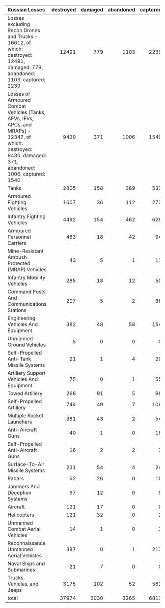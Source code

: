 | Russian Losses                                                                                                                                            |   destroyed |   damaged |   abandoned |   captured |   total |
|:----------------------------------------------------------------------------------------------------------------------------------------------------------|------------:|----------:|------------:|-----------:|--------:|
| Losses excluding Recon Drones and Trucks - 16612, of which: destroyed: 12491, damaged: 779, abandoned: 1103, captured: 2239                               |       12491 |       779 |        1103 |       2239 |   16612 |
| Losses of Armoured Combat Vehicles [Tanks, AFVs, IFVs, APCs, and MRAPs] - 12347, of which: destroyed: 9430, damaged: 371, abandoned: 1006, captured: 1540 |        9430 |       371 |        1006 |       1540 |   12347 |
| Tanks                                                                                                                                                     |        2805 |       158 |         389 |        533 |    3885 |
| Armoured Fighting Vehicles                                                                                                                                |        1607 |        36 |         112 |        273 |    2028 |
| Infantry Fighting Vehicles                                                                                                                                |        4492 |       154 |         462 |        629 |    5737 |
| Armoured Personnel Carriers                                                                                                                               |         483 |        18 |          42 |         94 |     637 |
| Mine-Resistant Ambush Protected  (MRAP) Vehicles                                                                                                          |          43 |         5 |           1 |         11 |      60 |
| Infantry Mobility Vehicles                                                                                                                                |         285 |        18 |          12 |         50 |     365 |
| Command Posts And Communications Stations                                                                                                                 |         207 |         5 |           2 |         86 |     300 |
| Engineering Vehicles And Equipment                                                                                                                        |         382 |        48 |          58 |        154 |     642 |
| Unmanned Ground Vehicles                                                                                                                                  |           5 |         0 |           0 |          0 |       5 |
| Self-Propelled Anti-Tank Missile Systems                                                                                                                  |          21 |         1 |           4 |         20 |      46 |
| Artillery Support Vehicles And Equipment                                                                                                                  |          75 |         0 |           1 |         55 |     131 |
| Towed Artillery                                                                                                                                           |         268 |        91 |           5 |         98 |     462 |
| Self-Propelled Artillery                                                                                                                                  |         744 |        49 |           7 |        109 |     909 |
| Multiple Rocket Launchers                                                                                                                                 |         381 |        43 |           2 |         54 |     480 |
| Anti-Aircraft Guns                                                                                                                                        |          40 |         1 |           0 |         18 |      59 |
| Self-Propelled Anti-Aircraft Guns                                                                                                                         |          16 |         2 |           2 |          7 |      27 |
| Surface-To-Air Missile Systems                                                                                                                            |         231 |        54 |           4 |         24 |     313 |
| Radars                                                                                                                                                    |          62 |        26 |           0 |         10 |      98 |
| Jammers And Deception Systems                                                                                                                             |          67 |        12 |           0 |          9 |      88 |
| Aircraft                                                                                                                                                  |         121 |        17 |           0 |          0 |     138 |
| Helicopters                                                                                                                                               |         121 |        32 |           0 |          2 |     155 |
| Unmanned Combat Aerial Vehicles                                                                                                                           |          14 |         1 |           0 |          3 |      18 |
| Reconnaissance Unmanned Aerial Vehicles                                                                                                                   |         387 |         0 |           1 |        217 |     605 |
| Naval Ships and Submarines                                                                                                                                |          21 |         7 |           0 |          0 |      28 |
| Trucks, Vehicles, and Jeeps                                                                                                                               |        3175 |       102 |          52 |        582 |    3911 |
| total                                                                                                                                                     |       37974 |      2030 |        3265 |       6817 |   50086 |